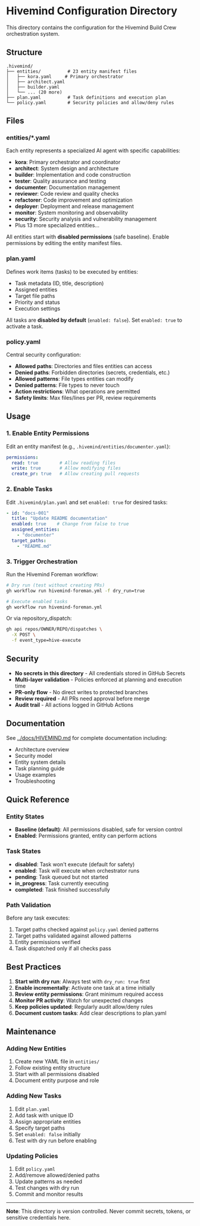 # Hivemind Configuration Directory

This directory contains the configuration for the Hivemind Build Crew orchestration system.

## Structure

```
.hivemind/
├── entities/          # 23 entity manifest files
│   ├── kora.yaml     # Primary orchestrator
│   ├── architect.yaml
│   ├── builder.yaml
│   └── ... (20 more)
├── plan.yaml          # Task definitions and execution plan
└── policy.yaml        # Security policies and allow/deny rules
```

## Files

### entities/*.yaml

Each entity represents a specialized AI agent with specific capabilities:

- **kora**: Primary orchestrator and coordinator
- **architect**: System design and architecture
- **builder**: Implementation and code construction
- **tester**: Quality assurance and testing
- **documenter**: Documentation management
- **reviewer**: Code review and quality checks
- **refactorer**: Code improvement and optimization
- **deployer**: Deployment and release management
- **monitor**: System monitoring and observability
- **security**: Security analysis and vulnerability management
- Plus 13 more specialized entities...

All entities start with **disabled permissions** (safe baseline). Enable permissions by editing the entity manifest files.

### plan.yaml

Defines work items (tasks) to be executed by entities:

- Task metadata (ID, title, description)
- Assigned entities
- Target file paths
- Priority and status
- Execution settings

All tasks are **disabled by default** (`enabled: false`). Set `enabled: true` to activate a task.

### policy.yaml

Central security configuration:

- **Allowed paths**: Directories and files entities can access
- **Denied paths**: Forbidden directories (secrets, credentials, etc.)
- **Allowed patterns**: File types entities can modify
- **Denied patterns**: File types to never touch
- **Action restrictions**: What operations are permitted
- **Safety limits**: Max files/lines per PR, review requirements

## Usage

### 1. Enable Entity Permissions

Edit an entity manifest (e.g., `.hivemind/entities/documenter.yaml`):

```yaml
permissions:
  read: true        # Allow reading files
  write: true       # Allow modifying files
  create_pr: true   # Allow creating pull requests
```

### 2. Enable Tasks

Edit `.hivemind/plan.yaml` and set `enabled: true` for desired tasks:

```yaml
- id: "docs-001"
  title: "Update README documentation"
  enabled: true    # Change from false to true
  assigned_entities:
    - "documenter"
  target_paths:
    - "README.md"
```

### 3. Trigger Orchestration

Run the Hivemind Foreman workflow:

```bash
# Dry run (test without creating PRs)
gh workflow run hivemind-foreman.yml -f dry_run=true

# Execute enabled tasks
gh workflow run hivemind-foreman.yml
```

Or via repository_dispatch:

```bash
gh api repos/OWNER/REPO/dispatches \
  -X POST \
  -f event_type=hive-execute
```

## Security

- **No secrets in this directory** - All credentials stored in GitHub Secrets
- **Multi-layer validation** - Policies enforced at planning and execution time
- **PR-only flow** - No direct writes to protected branches
- **Review required** - All PRs need approval before merge
- **Audit trail** - All actions logged in GitHub Actions

## Documentation

See [../docs/HIVEMIND.md](../docs/HIVEMIND.md) for complete documentation including:

- Architecture overview
- Security model
- Entity system details
- Task planning guide
- Usage examples
- Troubleshooting

## Quick Reference

### Entity States

- **Baseline (default)**: All permissions disabled, safe for version control
- **Enabled**: Permissions granted, entity can perform actions

### Task States

- **disabled**: Task won't execute (default for safety)
- **enabled**: Task will execute when orchestrator runs
- **pending**: Task queued but not started
- **in_progress**: Task currently executing
- **completed**: Task finished successfully

### Path Validation

Before any task executes:

1. Target paths checked against `policy.yaml` denied patterns
2. Target paths validated against allowed patterns
3. Entity permissions verified
4. Task dispatched only if all checks pass

## Best Practices

1. **Start with dry run**: Always test with `dry_run: true` first
2. **Enable incrementally**: Activate one task at a time initially
3. **Review entity permissions**: Grant minimum required access
4. **Monitor PR activity**: Watch for unexpected changes
5. **Keep policies updated**: Regularly audit allow/deny rules
6. **Document custom tasks**: Add clear descriptions to plan.yaml

## Maintenance

### Adding New Entities

1. Create new YAML file in `entities/`
2. Follow existing entity structure
3. Start with all permissions disabled
4. Document entity purpose and role

### Adding New Tasks

1. Edit `plan.yaml`
2. Add task with unique ID
3. Assign appropriate entities
4. Specify target paths
5. Set `enabled: false` initially
6. Test with dry run before enabling

### Updating Policies

1. Edit `policy.yaml`
2. Add/remove allowed/denied paths
3. Update patterns as needed
4. Test changes with dry run
5. Commit and monitor results

---

**Note**: This directory is version controlled. Never commit secrets, tokens, or sensitive credentials here.
